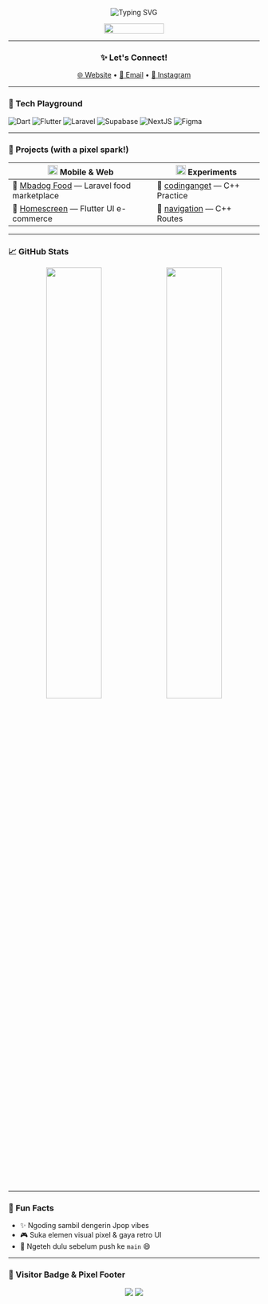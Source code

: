<p align="center">
  <img src="https://readme-typing-svg.demolab.com?font=Fira+Code&weight=600&size=24&pause=1000&center=true&vCenter=true&width=500&lines=Hi+I'm+Kyori+%F0%9F%91%8B;Frontend+Dev+%7C+UI%2FUX+Enthusiast;Crafting+clean+designs+%F0%9F%8C%B1;Powered+by+tea+and+pixel+dreams" alt="Typing SVG" />
</p>

<p align="center">
  <img src="https://media.giphy.com/media/3ov9jNziFTMfzSumAw/giphy.gif" width="120" height="20">
</p>

---

<h3 align="center">✨ Let's Connect!</h3>
<p align="center">
  <a href="https://www.kannohouse.site" target="_blank">🌐 Website</a> • 
  <a href="mailto:azusibabu@gmail.com">📧 Email</a> • 
  <a href="https://www.instagram.com/Fikurii_" target="_blank">🎨 Instagram</a>
</p>

---

### 🌈 Tech Playground

![Dart](https://img.shields.io/badge/Dart-0175C2?style=for-the-badge&logo=dart&logoColor=white)
![Flutter](https://img.shields.io/badge/Flutter-02569B?style=for-the-badge&logo=flutter)
![Laravel](https://img.shields.io/badge/Laravel-FF2D20?style=for-the-badge&logo=laravel&logoColor=white)
![Supabase](https://img.shields.io/badge/Supabase-3ECF8E?style=for-the-badge&logo=supabase)
![NextJS](https://img.shields.io/badge/NextJS-000000?style=for-the-badge&logo=next.js)
![Figma](https://img.shields.io/badge/Figma-FF7262?style=for-the-badge&logo=figma)

---

### 📌 Projects (with a pixel spark!)

| <img src="https://media.giphy.com/media/XIqCQx02E1U9W/giphy.gif" width="20"/> Mobile & Web | <img src="https://media.giphy.com/media/l0MYEqEzwMWFCg8rm/giphy.gif" width="20"/> Experiments |
|------------------|------------------------|
| 🔹 [Mbadog Food](https://github.com/Kingkyori/mbadog-food) — Laravel food marketplace | 🔹 [codinganget](https://github.com/Kingkyori/codinganget) — C++ Practice |
| 🔹 [Homescreen](https://github.com/Kingkyori/homescreen) — Flutter UI e-commerce | 🔹 [navigation](https://github.com/Kingkyori/navigation) — C++ Routes |

---

### 📈 GitHub Stats

<p align="center">
  <img src="https://github-readme-stats.vercel.app/api?username=Kingkyori&show_icons=true&theme=merko&hide_title=true" width="47%"/>
  <img src="https://github-readme-stats.vercel.app/api/top-langs/?username=Kingkyori&layout=compact&theme=merko" width="47%"/>
</p>

---

### 🌟 Fun Facts

- ✨ Ngoding sambil dengerin Jpop vibes  
- 🎮 Suka elemen visual pixel & gaya retro UI  
- 🍵 Ngeteh dulu sebelum push ke `main` 😄

---

### 💫 Visitor Badge & Pixel Footer

<p align="center">
  <img src="https://capsule-render.vercel.app/api?type=waving&color=0:ff9a9e,100:fad0c4&height=100&section=footer"/>
  <img src="https://visitor-badge.glitch.me/badge?page_id=Kingkyori&left_color=purple&right_color=pink"/>
</p>
